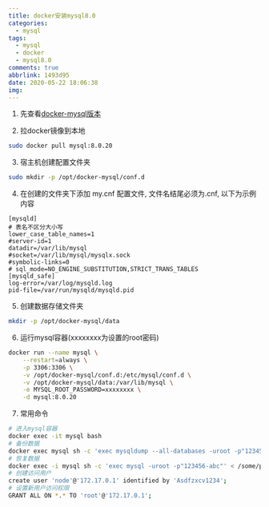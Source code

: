 ```yaml
---
title: docker安装mysql8.0
categories:
  - mysql
tags:
  - mysql
  - docker
  - mysql8.0
comments: true
abbrlink: 1493d95
date: 2020-05-22 18:06:38
img:
---
```

1. 先查看[docker-mysql版本](https://hub.docker.com/_/mysql?tab=description)
<!--more-->
2. 拉docker镜像到本地
```bash
sudo docker pull mysql:8.0.20
```
3. 宿主机创建配置文件夹
```bash
sudo mkdir -p /opt/docker-mysql/conf.d
```
4. 在创建的文件夹下添加 my.cnf 配置文件, 文件名结尾必须为.cnf, 以下为示例内容
```nginx
[mysqld]
# 表名不区分大小写
lower_case_table_names=1 
#server-id=1
datadir=/var/lib/mysql
#socket=/var/lib/mysql/mysqlx.sock
#symbolic-links=0
# sql_mode=NO_ENGINE_SUBSTITUTION,STRICT_TRANS_TABLES 
[mysqld_safe]
log-error=/var/log/mysqld.log
pid-file=/var/run/mysqld/mysqld.pid
```

5. 创建数据存储文件夹
```bash
mkdir -p /opt/docker-mysql/data
```

6. 运行mysql容器(xxxxxxxx为设置的root密码)
```bash
docker run --name mysql \
    --restart=always \
    -p 3306:3306 \
    -v /opt/docker-mysql/conf.d:/etc/mysql/conf.d \
    -v /opt/docker-mysql/data:/var/lib/mysql \
    -e MYSQL_ROOT_PASSWORD=xxxxxxxx \
    -d mysql:8.0.20
```

7. 常用命令
```bash
# 进入mysql容器
docker exec -it mysql bash
# 备份数据
docker exec mysql sh -c 'exec mysqldump --all-databases -uroot -p"123456-abc"' > /some/path/on/your/host/all-databases.sql
# 恢复数据
docker exec -i mysql sh -c 'exec mysql -uroot -p"123456-abc"' < /some/path/on/your/host/all-databases.sql
# 创建访问用户
create user 'node'@'172.17.0.1' identified by 'Asdfzxcv1234';
# 设置新用户访问权限
GRANT ALL ON *.* TO 'root'@'172.17.0.1';
```
